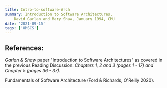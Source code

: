 ```yaml
---
title: Intro-to-software-Arch
summary: Introduction to Software Architectures,
    David Garlan and Mary Shaw, January 1994, CMU
date: '2021-09-15'
tags: ['OMSCS']
---
```




## References:

*Garlan & Shaw* paper "Introduction to Software Architectures" as covered in the previous Reading Discussion:
*Chapters 1, 2 and 3 (pages 1 - 17) and Chapter 5 (pages 36 - 37).*

Fundamentals of Software Architecture (Ford & Richards, O'Reilly 2020).

